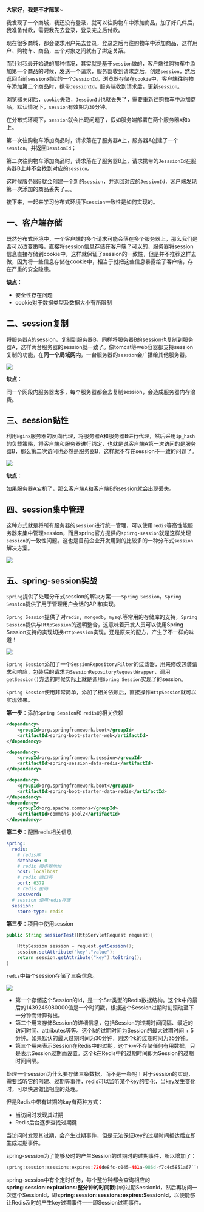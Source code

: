 **大家好，我是不才陈某~**

我发现了一个商城，我还没有登录，就可以往购物车中添加商品，加了好几件后，我准备付款，需要我先去登录，登录完之后付款。

现在很多商城，都会要求用户先去登录，登录之后再往购物车中添加商品，这样用户、购物车、商品，三个对象之间就有了绑定关系。

而针对我最开始说的那种情况，其实就是基于`session`做的，客户端往购物车中添加第一个商品的时候，发送一个请求，服务器收到请求之后，创建`session`，然后返回当前`session`对应的一个`JessionId`，浏览器存储在`cookie`中，客户端往购物车添加第二个商品时，携带`JessionId`，服务端收到请求后，更新`session`。

浏览器关闭后，`cookie`失效，`JessionId`也就丢失了，需要重新往购物车中添加商品，默认情况下，`session`有效期为`30`分钟。

在分布式环境下，`session`就会出现问题了，假如服务端部署在两个服务器`A`和`B`上。

第一次往购物车添加商品时，请求落在了服务器A上，服务器A创建了一个`session`，并返回`JessionId`；

第二次往购物车添加商品时，请求落在了服务器B上，请求携带的`JesssionId`在服务器B上并不会找到对应的`session`。

这时候服务器B就会创建一个新的`session`，并返回对应的`JessionId`，客户端发现第一次添加的商品丢失了。。。

接下来，一起来学习分布式环境下`session`一致性是如何实现的。

## 一、客户端存储

既然分布式环境中，一个客户端的多个请求可能会落在多个服务器上，那么我们是否可以改变策略，直接将session信息存储在客户端？可以的，服务器将session信息直接存储到cookie中，这样就保证了session的一致性，但是并不推荐这样去做，因为将一些信息存储在cookie中，相当于就把这些信息暴露给了客户端，存在严重的安全隐患。

**缺点**：

- 安全性存在问题
- cookie对于数据类型及数据大小有所限制

## 二、session复制

将服务器A的session，复制到服务器B，同样将服务器B的session也复制到服务器A，这样两台服务器的session就一致了。像tomcat等web容器都支持session复制的功能，在**同一个局域网内**，一台服务器的`session`会广播给其他服务器。

![](https://img.java-family.cn/分布式session/1.png)

**缺点**：

同一个网段内服务器太多，每个服务器都会去复制session，会造成服务器内存浪费。

## 三、session黏性

利用`Nginx`服务器的反向代理，将服务器A和服务器B进行代理，然后采用`ip_hash`的负载策略，将客户端和服务器进行绑定，也就是说客户端A第一次访问的是服务器B，那么第二次访问也必然是服务器B，这样就不存在session不一致的问题了。

![](https://img.java-family.cn/分布式session/2.png)

**缺点**：

如果服务器A宕机了，那么客户端A和客户端B的session就会出现丢失。

## 四、session集中管理

这种方式就是将所有服务器的`session`进行统一管理，可以使用`redis`等高性能服务器来集中管理session，而且spring官方提供的`spirng-session`就是这样处理`session`的一致性问题。这也是目前企业开发用到的比较多的一种分布式`session`解决方案。

![](https://img.java-family.cn/分布式session/3.png)

## 五、spring-session实战

`Spring`提供了处理分布式session的解决方案——`Spring Session`。`Spring Session`提供了用于管理用户会话的API和实现。

`Spring Session`提供了对`redis`，`mongodb`，`mysql`等常用的存储库的支持，`Spring Session`提供与`HttpSession`的透明整合，这意味着开发人员可以使用Spring Session支持的实现切换`HttpSession`实现。还是原来的配方，产生了不一样的味道！

![](https://img.java-family.cn/分布式session/4.png)

`Spring Session`添加了一个`SessionRepositoryFilter`的过滤器，用来修改包装请求和响应，包装后的请求为`SessionRepositoryRequestWrapper`，调用`getSession()`方法的时候实际上就是调用`Spring Session`实现了的session。

`Spring Session`使用非常简单，添加了相关依赖后，直接操作`HttpSession`就可以实现效果。

**第一步**：添加`Spring Session`和 `redis`的相关依赖

```xml
<dependency>
    <groupId>org.springframework.boot</groupId>
    <artifactId>spring-boot-starter-web</artifactId>
</dependency>

<dependency>
    <groupId>org.springframework.session</groupId>
    <artifactId>spring-session-data-redis</artifactId>
</dependency>

<dependency>
    <groupId>org.springframework.boot</groupId>
    <artifactId>spring-boot-starter-data-redis</artifactId>
</dependency>
<dependency>
    <groupId>org.apache.commons</groupId>
    <artifactId>commons-pool2</artifactId>
</dependency>
```

**第二步**：配置redis相关信息

```yaml
spring:
  redis:
    # redis库
    database: 0
    # redis 服务器地址
    host: localhost
    # redis 端口号
    port: 6379
    # redis 密码
    password:
  # session 使用redis存储  
  session:
    store-type: redis
```

**第三步**：项目中使用session

```java
public String sessionTest(HttpServletRequest request){

    HttpSession session = request.getSession();
    session.setAttribute("key","value");
    return session.getAttribute("key").toString();
}
```

`redis`中每个session存储了三条信息。

![](https://img.java-family.cn/分布式session/5.png)

- 第一个存储这个Session的id，是一个Set类型的Redis数据结构。这个k中的最后的1439245080000值是一个时间戳，根据这个Session过期时刻滚动至下一分钟而计算得出。
- 第二个用来存储Session的详细信息，包括Session的过期时间间隔、最近的访问时间、attributes等等。这个k的过期时间为Session的最大过期时间 + 5分钟。如果默认的最大过期时间为30分钟，则这个k的过期时间为35分钟。
- 第三个用来表示Session在Redis中的过期，这个k-v不存储任何有用数据，只是表示Session过期而设置。这个k在Redis中的过期时间即为Session的过期时间间隔。

处理一个session为什么要存储三条数据，而不是一条呢！对于session的实现，需要监听它的创建、过期等事件，redis可以监听某个key的变化，当key发生变化时，可以快速做出相应的处理。

但是Redis中带有过期的key有两种方式：

- 当访问时发现其过期
- Redis后台逐步查找过期键

当访问时发现其过期，会产生过期事件，但是无法保证key的过期时间抵达后立即生成过期事件。

spring-session为了能够及时的产生Session的过期时的过期事件，所以增加了：

```java
spring:session:sessions:expires:726de8fc-c045-481a-986d-f7c4c5851a67``spring:session:expirations:1620393360000
```

spring-session中有个定时任务，每个整分钟都会查询相应的**spring:session:expirations:整分钟的时间戳**中的过期SessionId，然后再访问一次这个SessionId，即**spring:session:sessions:expires:SessionId**，以便能够让Redis及时的产生key过期事件——即Session过期事件。